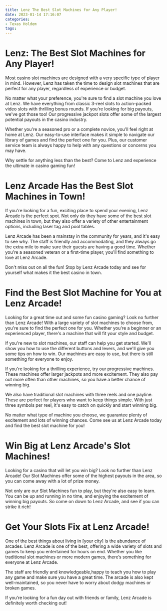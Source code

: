```yaml
---
title: Lenz The Best Slot Machines for Any Player!
date: 2023-01-14 17:16:07
categories:
- Texas Holdem
tags:
---
```



#  Lenz: The Best Slot Machines for Any Player!

Most casino slot machines are designed with a very specific type of player in mind. However, Lenz has taken the time to design slot machines that are perfect for any player, regardless of experience or budget.

No matter what your preference, you're sure to find a slot machine you love at Lenz. We have everything from classic 3-reel slots to action-packed video slots with thrilling bonus rounds. If you're looking for big payouts, we've got those too! Our progressive jackpot slots offer some of the largest potential payouts in the casino industry.

Whether you're a seasoned pro or a complete novice, you'll feel right at home at Lenz. Our easy-to-use interface makes it simple to navigate our library of games and find the perfect one for you. Plus, our customer service team is always happy to help with any questions or concerns you may have.

Why settle for anything less than the best? Come to Lenz and experience the ultimate in casino gaming fun!

#  Lenz Arcade Has the Best Slot Machines in Town!

If you're looking for a fun, exciting place to spend your evening, Lenz Arcade is the perfect spot. Not only do they have some of the best slot machines in town, but they also offer a variety of other entertainment options, including laser tag and pool tables.

Lenz Arcade has been a mainstay in the community for years, and it's easy to see why. The staff is friendly and accommodating, and they always go the extra mile to make sure their guests are having a good time. Whether you're a seasoned veteran or a first-time player, you'll find something to love at Lenz Arcade.

Don't miss out on all the fun! Stop by Lenz Arcade today and see for yourself what makes it the best casino in town.

#  Find the Best Slot Machine for You at Lenz Arcade!

Looking for a great time out and some fun casino gaming? Look no further than Lenz Arcade! With a large variety of slot machines to choose from, you're sure to find the perfect one for you. Whether you're a beginner or an experienced player, there's a machine that will fit your style and budget.

If you're new to slot machines, our staff can help you get started. We'll show you how to use the different buttons and levers, and we'll give you some tips on how to win. Our machines are easy to use, but there is still something for everyone to enjoy.

If you're looking for a thrilling experience, try our progressive machines. These machines offer larger jackpots and more excitement. They also pay out more often than other machines, so you have a better chance of winning big.

We also have traditional slot machines with three reels and one payline. These are perfect for players who want to keep things simple. With just three symbols per reel, it's easy to catch on quickly and start winning big.

No matter what type of machine you choose, we guarantee plenty of excitement and lots of winning chances. Come see us at Lenz Arcade today and find the best slot machine for you!

#  Win Big at Lenz Arcade's Slot Machines!

Looking for a casino that will let you win big? Look no further than Lenz Arcade! Our Slot Machines offer some of the highest payouts in the area, so you can come away with a lot of prize money.

Not only are our Slot Machines fun to play, but they're also easy to learn. You can be up and running in no time, and enjoying the excitement of winning big payouts. So come on down to Lenz Arcade, and see if you can strike it rich!

#  Get Your Slots Fix at Lenz Arcade!

One of the best things about living in [your city] is the abundance of arcades. Lenz Arcade is one of the best, offering a wide variety of slots and games to keep you entertained for hours on end. Whether you like traditional slot machines or more modern games, there’s something for everyone at Lenz Arcade.

The staff are friendly and knowledgeable,happy to teach you how to play any game and make sure you have a great time. The arcade is also kept well-maintained, so you never have to worry about dodgy machines or broken games.

If you’re looking for a fun day out with friends or family, Lenz Arcade is definitely worth checking out!